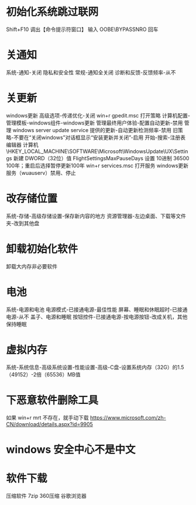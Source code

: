 # 初始化系统跳过联网
Shift+F10 调出【命令提示符窗口】
输入 OOBE\BYPASSNRO 回车

# 关通知
系统-通知-关闭
隐私和安全性
	常规-通知全关闭
	诊断和反馈-反馈频率-从不

# 关更新
windows更新
	高级选项-传递优化-关闭
win+r gpedit.msc 打开策略
	计算机配置-管理模板-windows组件-windows更新
		管理最终用户体验-配置自动更新-禁用
		管理 windows server update service 提供的更新-自动更新检测频率-禁用
		旧策略-不要在“关闭windows”对话框显示“安装更新并关闭”-启用
开始-搜索-注册表编辑器
	计算机\HKEY_LOCAL_MACHINE\SOFTWARE\Microsoft\WindowsUpdate\UX\Settings
		新建 DWORD（32位）值 FlightSettingsMaxPauseDays 设置 10进制 36500 100年；重启后选择暂停更新100年
win+r services.msc 打开服务
	windows更新服务（wuauserv）禁用、停止
	
# 改存储位置
系统-存储-高级存储设置-保存新内容的地方
资源管理器-左边桌面、下载等文件夹-改到其他盘

# 卸载初始化软件
卸载大内存非必要软件

# 电池
系统-电源和电池
	电源模式-已接通电源-最佳性能
	屏幕、睡眠和休眠超时-已接通电源-从不
	盖子、电源和睡眠 按钮控件-已接通电源-按电源按钮-改成关机，其他保持睡眠

# 虚拟内存
系统-系统信息-高级系统设置-性能设置-高级-C盘-设置系统内存（32G）的1.5（49152）-2倍（65536）MB值

# 下恶意软件删除工具
如果 win+r mrt 不存在，就手动下载 https://www.microsoft.com/zh-CN/download/details.aspx?id=9905

# windows 安全中心不是中文


# 软件下载
压缩软件 7zip 360压缩
谷歌浏览器


